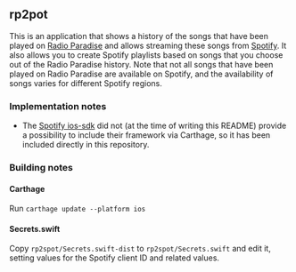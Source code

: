 ## rp2pot

This is an application that shows a history of the songs that have been played on
[Radio Paradise](http://www.radioparadise.com/) and allows streaming these songs
from [Spotify](https://www.spotify.com/).  It also allows you to create Spotify
playlists based on songs that you choose out of the Radio Paradise history.  Note
that not all songs that have been played on Radio Paradise are available on Spotify,
and the availability of songs varies for different Spotify regions.


### Implementation notes
* The [Spotify ios-sdk](https://github.com/spotify/ios-sdk/) did not (at the time of
  writing this README) provide a possibility to include their framework via Carthage,
  so it has been included directly in this repository.

### Building notes

#### Carthage
Run ``carthage update --platform ios`` 

#### Secrets.swift
Copy ``rp2spot/Secrets.swift-dist`` to ``rp2spot/Secrets.swift`` and edit it, setting
values for the Spotify client ID and related values.
